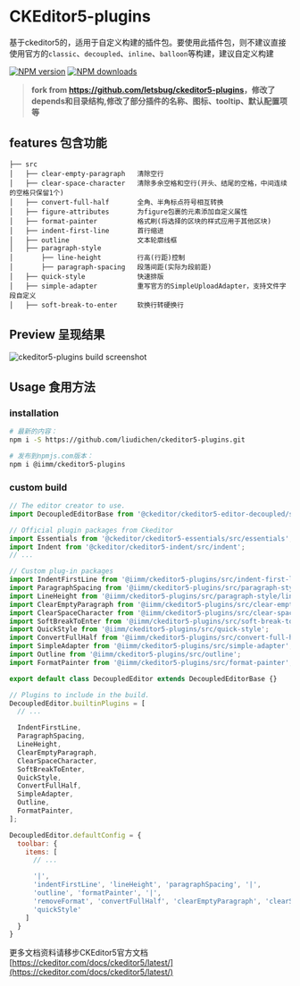 
# CKEditor5-plugins

基于ckeditor5的，适用于自定义构建的插件包。要使用此插件包，则不建议直接使用官方的`classic`、`decoupled`、`inline`、`balloon`等构建，建议自定义构建

[![NPM version](https://img.shields.io/npm/v/@iimm/ckeditor5-plugins.svg?style=flat)](https://npmjs.org/package/@iimm/ckeditor5-plugins)
[![NPM downloads](http://img.shields.io/npm/dm/@iimm/ckeditor5-plugins.svg?style=flat)](https://npmjs.org/package/@iimm/ckeditor5-plugins)

> **fork from <https://github.com/letsbug/ckeditor5-plugins>，修改了depends和目录结构,修改了部分插件的名称、图标、tooltip、默认配置项等**

## features 包含功能

```text
├── src
│   ├── clear-empty-paragraph   清除空行
│   ├── clear-space-character   清除多余空格和空行(开头、结尾的空格，中间连续的空格只保留1个)
│   ├── convert-full-half       全角、半角标点符号相互转换
│   ├── figure-attributes       为figure包裹的元素添加自定义属性
│   ├── format-painter          格式刷(将选择的区块的样式应用于其他区块)
│   ├── indent-first-line       首行缩进
│   ├── outline                 文本轮廓线框
│   ├── paragraph-style
│       ├── line-height         行高(行距)控制
│       ├── paragraph-spacing   段落间距(实际为段前距)
│   ├── quick-style             快速排版
│   ├── simple-adapter          重写官方的SimpleUploadAdapter，支持文件字段自定义
│   ├── soft-break-to-enter     软换行转硬换行
```

## Preview 呈现结果

![ckeditor5-plugins build screenshot](./demo.png)

## Usage 食用方法

### installation

```bash
# 最新的内容：
npm i -S https://github.com/liudichen/ckeditor5-plugins.git

# 发布到npmjs.com版本：
npm i @iimm/ckeditor5-plugins
```

### custom build

```javascript
// The editor creator to use.
import DecoupledEditorBase from '@ckeditor/ckeditor5-editor-decoupled/src/decouplededitor.js';

// Official plugin packages from Ckeditor
import Essentials from '@ckeditor/ckeditor5-essentials/src/essentials';
import Indent from '@ckeditor/ckeditor5-indent/src/indent';
// ...

// Custom plug-in packages
import IndentFirstLine from '@iimm/ckeditor5-plugins/src/indent-first-line';
import ParagraphSpacing from '@iimm/ckeditor5-plugins/src/paragraph-style/paragraph-spacing';
import LineHeight from '@iimm/ckeditor5-plugins/src/paragraph-style/line-height';
import ClearEmptyParagraph from '@iimm/ckeditor5-plugins/src/clear-empty-paragraph';
import ClearSpaceCharacter from '@iimm/ckeditor5-plugins/src/clear-space-character';
import SoftBreakToEnter from '@iimm/ckeditor5-plugins/src/soft-break-to-enter';
import QuickStyle from '@iimm/ckeditor5-plugins/src/quick-style';
import ConvertFullHalf from '@iimm/ckeditor5-plugins/src/convert-full-half';
import SimpleAdapter from '@iimm/ckeditor5-plugins/src/simple-adapter';
import Outline from '@iimm/ckeditor5-plugins/src/outline';
import FormatPainter from '@iimm/ckeditor5-plugins/src/format-painter';

export default class DecoupledEditor extends DecoupledEditorBase {}

// Plugins to include in the build.
DecoupledEditor.builtinPlugins = [
  // ...

  IndentFirstLine,
  ParagraphSpacing,
  LineHeight,
  ClearEmptyParagraph,
  ClearSpaceCharacter,
  SoftBreakToEnter,
  QuickStyle,
  ConvertFullHalf,
  SimpleAdapter,
  Outline,
  FormatPainter,
];

DecoupledEditor.defaultConfig = {
  toolbar: {
    items: [
      // ...

      '|',
      'indentFirstLine', 'lineHeight', 'paragraphSpacing', '|',
      'outline', 'formatPainter', '|',
      'removeFormat', 'convertFullHalf', 'clearEmptyParagraph', 'clearSpaceCharacter', 'softBreakToEnter', '|',
      'quickStyle'
    ]
  }
}
```

更多文档资料请移步CKEditor5官方文档 [https://ckeditor.com/docs/ckeditor5/latest/](https://ckeditor.com/docs/ckeditor5/latest/)

